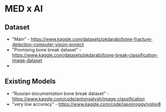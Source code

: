 # MED x AI

## Dataset
- "Main" - https://www.kaggle.com/datasets/pkdarabi/bone-fracture-detection-computer-vision-project
- "Promising bone break dataset" - https://www.kaggle.com/datasets/pkdarabi/bone-break-classification-image-dataset
- 
## Existing Models
- "Russian documentation bone break dataset" - https://www.kaggle.com/code/antongalysh/image-classification
- "very low accuracy" - https://www.kaggle.com/code/jasonroggy/yolov8
